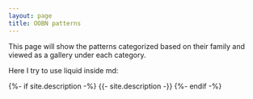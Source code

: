 ```yaml
---
layout: page
title: OOBN patterns
---
```


This page will show the patterns categorized based on their family and viewed as a gallery under each category.

Here I try to use liquid inside md:

{%- if site.description -%}
{{- site.description -}}
{%- endif -%}
